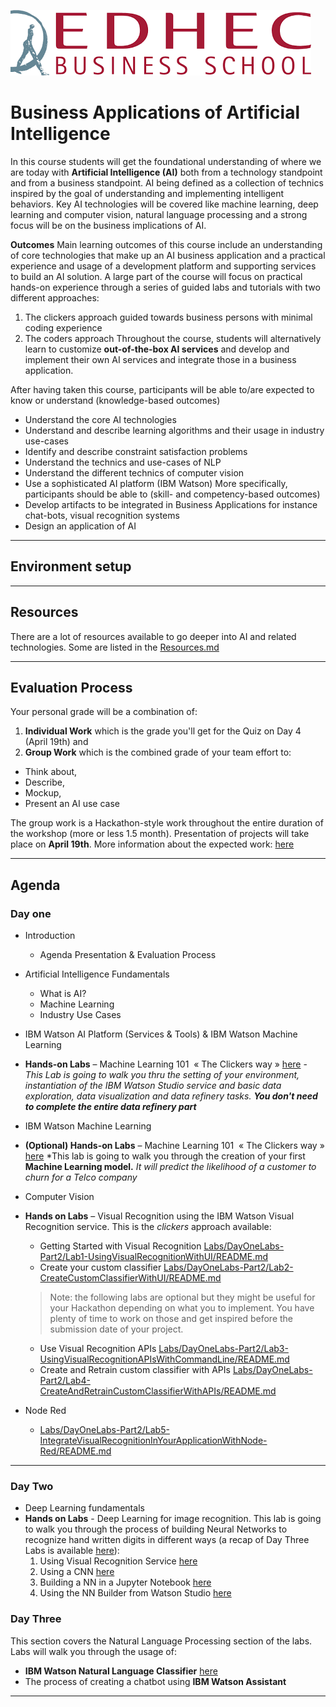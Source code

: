 ![](assets/markdown-img-paste-20190306155351319.png)  

# Business Applications of Artificial Intelligence


In this course students will get the foundational understanding of where we are today with **Artificial Intelligence (AI)** both from a technology standpoint and from a business standpoint. AI being defined as a collection of technics inspired by the goal of understanding and implementing intelligent behaviors.
Key AI technologies will be covered like machine learning, deep learning and computer vision, natural language processing and a strong focus will be on the business implications of AI.

**Outcomes**
Main learning outcomes of this course include an understanding of core technologies that make up an AI business application and a practical experience and usage of a development platform and supporting services to build an AI solution.
A large part of the course will focus on practical hands-on experience through a series of guided labs and tutorials with two different approaches:
1. The clickers approach guided towards business persons with minimal coding experience
2. The coders approach
Throughout the course, students will alternatively learn to customize **out-of-the-box AI services** and develop and implement their own AI services and integrate those in a business application.

After having taken this course, participants will be able to/are expected to know or understand (knowledge-based outcomes)
+ Understand the core AI technologies
+	Understand and describe learning algorithms and their usage in industry use-cases
+	Identify and describe constraint satisfaction problems
+	Understand the technics and use-cases of NLP
+	Understand the different technics of computer vision
+	Use a sophisticated AI platform (IBM Watson)
More specifically, participants should be able to (skill- and competency-based outcomes)
+	Develop artifacts to be integrated in Business Applications for instance chat-bots, visual recognition systems
+	Design an application of AI

---
## Environment setup

---
## Resources  
There are a lot of resources available to go deeper into AI and related technologies. Some are listed in the [Resources.md](Resources.md)

---
## Evaluation Process
Your personal grade will be a combination of:
1. **Individual Work** which is the grade you'll get for the Quiz on Day 4 (April 19th) and
2. **Group Work** which is the combined grade of your team effort to:
  + Think about,
  + Describe,
  + Mockup,
  + Present an AI use case

The group work is a Hackathon-style work throughout the entire duration of the workshop (more or less 1.5 month). Presentation of projects will take place on **April 19th**.
More information about the expected work: [here](GroupWork.md)

---
## Agenda
### Day one
+ Introduction
  + Agenda Presentation & Evaluation Process
+ Artificial Intelligence Fundamentals
  + What is AI?
  + Machine Learning
  + Industry Use Cases
+ IBM Watson AI Platform (Services & Tools) & IBM Watson Machine Learning

+ **Hands-on Labs** – Machine Learning 101  « The Clickers way » [here](Labs/DayOneLabs-Part1/Lab1-GettingStarted-Small.md) - *This Lab is going to walk you thru the setting of your environment, instantiation of the IBM Watson Studio service and basic data exploration, data visualization and data refinery tasks.* ***You don't need to complete the entire data refinery part***
+ IBM Watson Machine Learning
+ **(Optional) Hands-on Labs** – Machine Learning 101  « The Clickers way » [here](Labs/DayOneLabs-Part1/Lab2-WatsonML_Model_Builder.md) *This lab is going to walk you through the creation of your first **Machine Learning model.** *It will predict the likelihood of a customer to churn for a Telco company*  
+ Computer Vision
+ **Hands on Labs** – Visual Recognition using the IBM Watson Visual Recognition service. This is the *clickers* approach available:
  + Getting Started with Visual Recognition [Labs/DayOneLabs-Part2/Lab1-UsingVisualRecognitionWithUI/README.md](Labs/DayOneLabs-Part2/Lab1-UsingVisualRecognitionWithUI/README.md)  
  + Create your custom classifier [Labs/DayOneLabs-Part2/Lab2-CreateCustomClassifierWithUI/README.md](Labs/DayOneLabs-Part2/Lab2-CreateCustomClassifierWithUI/README.md)   

  > Note: the following labs are optional but they might be useful for your Hackathon depending on what you to implement. You have plenty of time to work on those and get inspired before the submission date of your project.    

  + Use Visual Recognition APIs [Labs/DayOneLabs-Part2/Lab3-UsingVisualRecognitionAPIsWithCommandLine/README.md](Labs/DayOneLabs-Part2/Lab3-UsingVisualRecognitionAPIsWithCommandLine/README.md)
  + Create and Retrain custom classifier with APIs [Labs/DayOneLabs-Part2/Lab4-CreateAndRetrainCustomClassifierWithAPIs/README.md](Labs/DayOneLabs-Part2/Lab4-CreateAndRetrainCustomClassifierWithAPIs/README.md)
+ Node Red
  + [Labs/DayOneLabs-Part2/Lab5-IntegrateVisualRecognitionInYourApplicationWithNode-Red/README.md](Labs/DayOneLabs-Part2/Lab5-IntegrateVisualRecognitionInYourApplicationWithNode-Red/README.md)



---
### Day Two

+ Deep Learning fundamentals
+ **Hands on Labs** - Deep Learning for image recognition. This lab is going to walk you through the process of building Neural Networks to recognize hand written digits in different ways (a recap of Day Three Labs is available [here](Labs/DayThreeLabs/README.md)):
  1. Using Visual Recognition Service [here](Labs/DayThreeLabs/Lab6-DL_VisualReco/Lab6-DL-Custom_VR/Lab6-Custom_Visual_Reco.md)
  2. Using a CNN [here](Labs/DayThreeLabs/Lab6-DL_VisualReco/Lab6-DL-HandWritten_CNN_ART/README.md)
  3. Building a NN in a Jupyter Notebook [here](Labs/DayThreeLabs/Lab6-DL_VisualReco/Lab6-DL-NN_Notebook/Lab6-DeepLearning_Keras_Notebook.md)
  4. Using the NN Builder from Watson Studio [here](Labs/DayThreeLabs/Lab6-DL_VisualReco/Lab6-DL-NNBuilder/README.md)


### Day Three
This section covers the Natural Language Processing section of the labs.
Labs will walk you through the usage of:
+ **IBM Watson Natural Language Classifier** [here](NLCLabSource/Lab1-Natural_Language_Classifier.md)
+ The process of creating a chatbot using **IBM Watson Assistant**
---

